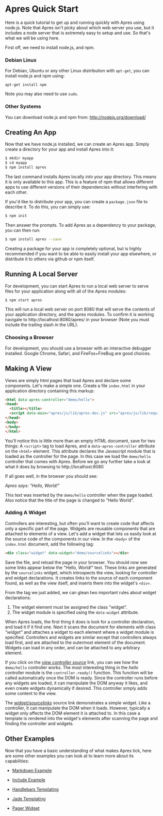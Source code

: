 # Apres Quick Start #

Here is a quick tutorial to get up and running quickly with Apres using
node.js. Note that Apres isn't picky about which web server you use, but it
includes a node server that is extremely easy to setup and use. So that's what
we will be using here.

First off, we need to install node.js, and npm.

### Debian Linux ###

For Debian, Ubuntu or any other Linux distribution with `apt-get`, you can
install node.js and npm using:

`apt-get install npm`

Note you may also need to use `sudo`.

### Other Systems ###

You can download node.js and npm from: http://nodejs.org/download/

## Creating An App ##

Now that we have node.js installed, we can create an Apres app. Simply create
a directory for your app and install Apres into it:

``` bash
$ mkdir myapp
$ cd myapp
$ npm install apres
```

The last command installs Apres locally *into* your app directory. This means
it is only available to this app. This is a feature of npm that allows
different apps to use different versions of their dependencies without
interfering with each other.

If you'd like to distribute your app, you can create a `package.json` file
to describe it. To do this, you can simply use:

``` bash
$ npm init
```

Then answer the prompts. To add Apres as a dependency to your package,
you can then run:

``` bash
$ npm install apres --save
```

Creating a package for your app is completely optional, but is highly
recommended if you want to be able to easily install your app elsewhere, or
distribute it to others via github or npm itself.

## Running A Local Server ##

For development, you can start Apres to run a local web server to serve files
for your application along with all of the Apres modules:

``` bash
$ npm start apres
```

This will run a local web server on port 8080 that will serve the contents
of your application directory, and the apres modules. To confirm it is working
navigate to http://localhost:8080/apres/ in your browser (Note you must
include the trailing slash in the URL).

### Choosing a Browser ###

For development, you should use a browser with an interactive debugger
installed. Google Chrome, Safari, and FireFox+FireBug are good choices.

## Making A View ##

Views are simply html pages that load Apres and declare some components. Let's
make a simple one. Create a file `index.html` in your application directory
containing this markup:

``` html
<html data-apres-controller="demo/hello">
<head>
  <title></title>
  <script data-main="apres/js/lib/apres-dev.js" src="apres/js/lib/require-1.0.8.js"></script>
</head>
<body>
</body>
</html>
```

You'll notice this is little more than an empty HTML document, save for two
things: A `<script>` tag to load Apres, and a `data-apres-controller`
attribute on the `<html>` element. This attribute declares the Javascript module
that is loaded as the controller for the page. In this case we load
the `demo/hello` controller that comes with Apres. Before we go any further
take a look at what it does by browsing to http://localhost:8080

If all goes well, in the browser you should see:

*Apres says: "Hello, World!"*

This text was inserted by the `demo/hello` controller when the page loaded.
Also notice that the title of the page is changed to "Hello World". 

### Adding A Widget ###

Controllers are interesting, but often you'll want to create code that affects
only a specific part of the page. Widgets are reusable components that are
attached to elements of a view. Let's add a widget that lets us easily look at
the source code of the components in our view. In the `<body>` of the
`index.html` document, add the following tag:

``` html
<div class="widget" data-widget="demo/sourcelinks"></div>
```

Save the file, and reload the page in your browser. You should now see some
links appear below the "Hello, World!" text. These links are generated by
the `sourcelinks` widget, which introspects the view, looking for controller
and widget declarations. It creates links to the source of each component
found, as well as the view itself, and inserts them into the widget's `<div>`.

From the tag we just added, we can glean two important rules about widget
declarations:

1. The widget element must be assigned the class "widget".
2. The widget module is specified using the `data-widget` attribute.

When Apres loads, the first thing it does is look for a controller
declaration, and load it if it find one. Next it scans the document for
elements with class *"widget"* and attaches a widget to each element where a
widget module is specified. Controllers and widgets are similar except that
controllers always load first, and are attached to the outermost element of
the document.  Widgets can load in any order, and can be attached to any
arbitrary element.

If you click on the [*view controller source*][1] link, you can see how the
`demo/hello` controller works. The most interesting thing in the *hello*
controller module is the `controller.ready()` function. This function will be
called automatically once the DOM is ready. Since the controller runs before
any widgets are loaded, it can manipulate the DOM anyway it likes, and even
create widgets dynamically if desired. This controller simply adds some
content to the view.

[1]: http://apres.github.com/demo/viewsource.html?url=demo/hello.js

The [*widget/sourcelinks*][2] source link demonstrates a simple widget. Like
a controller, it can manipulate the DOM when it loads. However, typically
a widget only affects the DOM element it is attached to. In this case
a template is rendered into the widget's elements after scanning the page
and finding the controller and widgets.

[2]: http://apres.github.com/demo/viewsource.html?url=demo/sourcelinks.js

## Other Examples ##

Now that you have a basic understanding of what makes Apres tick, here are
some other examples you can look at to learn more about its capabilities:

- [Markdown Example](http://apres.github.com/demo/markdown.html)

- [Include Example](http://apres.github.com/demo/include.html)

- [Handlebars Templating](http://apres.github.com/demo/handlebars.html)

- [Jade Templating](http://apres.github.com/demo/jade.html)

- [Pager Widget](http://apres.github.com/demo/pager.html)


